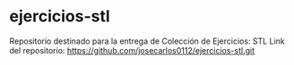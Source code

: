 # ejercicios-stl
Repositorio destinado para la entrega de Colección de Ejercicios: STL
Link del repositorio: https://github.com/josecarlos0112/ejercicios-stl.git
